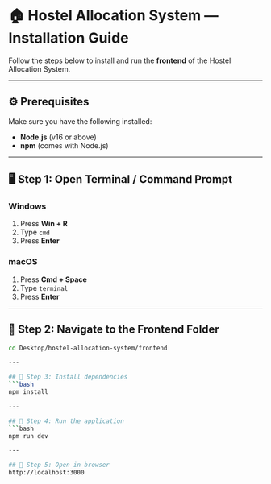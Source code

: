 # 🏠 Hostel Allocation System — Installation Guide

Follow the steps below to install and run the **frontend** of the Hostel Allocation System.

---

## ⚙️ Prerequisites
Make sure you have the following installed:
- **Node.js** (v16 or above)
- **npm** (comes with Node.js)

---

## 🖥️ Step 1: Open Terminal / Command Prompt

### Windows
1. Press **Win + R**
2. Type `cmd`
3. Press **Enter**

### macOS
1. Press **Cmd + Space**
2. Type `terminal`
3. Press **Enter**

---

## 📂 Step 2: Navigate to the Frontend Folder
```bash
cd Desktop/hostel-allocation-system/frontend

---

## 📂 Step 3: Install dependencies
```bash
npm install

---

## 📂 Step 4: Run the application
```bash
npm run dev

---

## 📂 Step 5: Open in browser
http://localhost:3000
